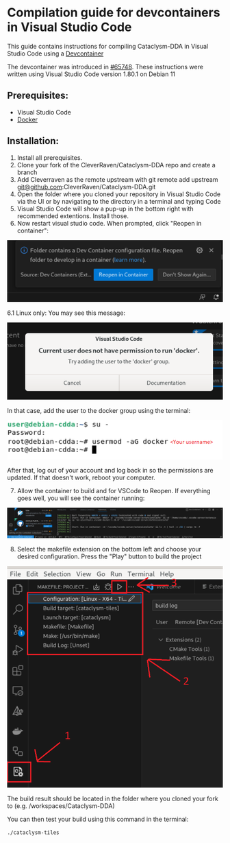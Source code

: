 # Compilation guide for devcontainers in Visual Studio Code

This guide contains instructions for compiling Cataclysm-DDA in Visual Studio Code using a [Devcontainer](https://code.visualstudio.com/learn/develop-cloud/containers)

The devcontainer was introduced in [#65748](https://github.com/CleverRaven/Cataclysm-DDA/pull/65748). These instructions were written using Visual Studio Code version 1.80.1 on Debian 11

## Prerequisites:

* Visual Studio Code
* [Docker](https://docs.docker.com/engine/install/)


## Installation:

1. Install all prerequisites.
2. Clone your fork of the CleverRaven/Cataclysm-DDA repo and create a branch
3. Add Cleverraven as the remote upstream with git remote add upstream git@github.com:CleverRaven/Cataclysm-DDA.git
4. Open the folder where you cloned your repository in Visual Studio Code via the UI or by navigating to the directory in a terminal and typing Code
5. Visual Studio Code will show a pup-up in the bottom right with recommended extentions. Install those.
6. Now restart visual studio code. When prompted, click "Reopen in container":
   
  ![Re-open devcontainer in vscode](../img/Devcontainer-Re-Open-In-Container.png)

  6.1 Linux only: You may see this message:
  
  ![User does not have access to group, add user to docker group first](../img/Devcontainer-User-Does-Not-Have-Access-Add-To-Group-First.png)
  
  In that case, add the user to the docker group using the terminal:
  
  ![Add user to docker group in terminal](../img/Devcontainer-Add-User-To-Docker-Group.png)

  After that, log out of your account and log back in so the permissions are updated. If that doesn't work, reboot your computer.

  
7. Allow the container to build and for VSCode to Reopen. If everything goes well, you will see the container running:

  ![Image showing the container is running in vscode](../img/Devcontainer-Running-Cataclysm-Devcontainer.png)


8. Select the makefile extension on the bottom left and choose your desired configuration. Press the "Play" button to build the project

  ![Image the buttons to press in the makefile extention](../img/Devcontainer-Make-File-Configs.png)
  
The build result should be located in the folder where you cloned your fork to (e.g. /workspaces/Cataclysm-DDA)

You can then test your build using this command in the terminal:
```bash
./cataclysm-tiles
```
